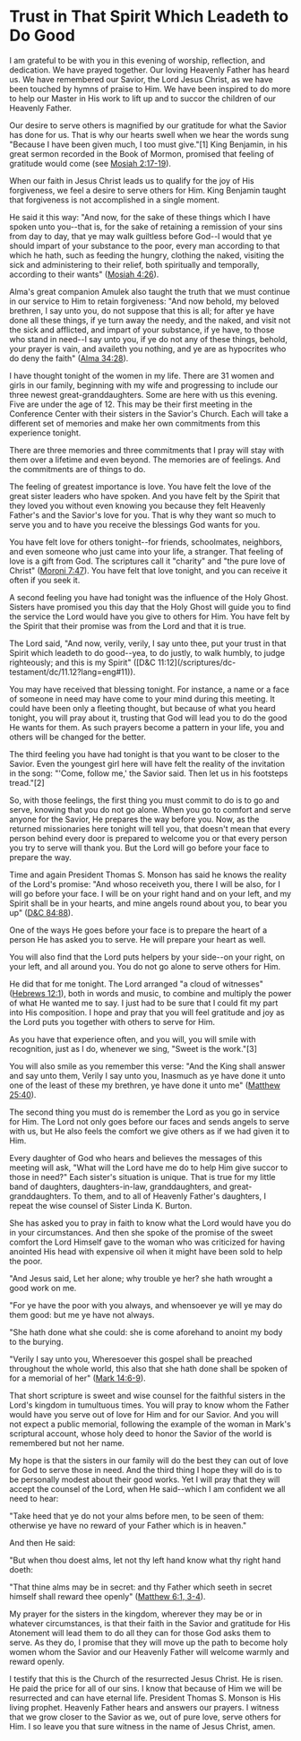 # Trust in That Spirit Which Leadeth to Do Good

I am grateful to be with you in this evening of worship, reflection, and
dedication. We have prayed together. Our loving Heavenly Father has heard us.
We have remembered our Savior, the Lord Jesus Christ, as we have been touched
by hymns of praise to Him. We have been inspired to do more to help our Master
in His work to lift up and to succor the children of our Heavenly Father.

Our desire to serve others is magnified by our gratitude for what the Savior
has done for us. That is why our hearts swell when we hear the words sung
"Because I have been given much, I too must give."[1] King Benjamin, in his
great sermon recorded in the Book of Mormon, promised that feeling of
gratitude would come (see [Mosiah
2:17-19](/scriptures/bofm/mosiah/2.17-19?lang=eng#16)).

When our faith in Jesus Christ leads us to qualify for the joy of His
forgiveness, we feel a desire to serve others for Him. King Benjamin taught
that forgiveness is not accomplished in a single moment.

He said it this way: "And now, for the sake of these things which I have
spoken unto you--that is, for the sake of retaining a remission of your sins
from day to day, that ye may walk guiltless before God--I would that ye should
impart of your substance to the poor, every man according to that which he
hath, such as feeding the hungry, clothing the naked, visiting the sick and
administering to their relief, both spiritually and temporally, according to
their wants" ([Mosiah 4:26](/scriptures/bofm/mosiah/4.26?lang=eng#25)).

Alma's great companion Amulek also taught the truth that we must continue in
our service to Him to retain forgiveness: "And now behold, my beloved
brethren, I say unto you, do not suppose that this is all; for after ye have
done all these things, if ye turn away the needy, and the naked, and visit not
the sick and afflicted, and impart of your substance, if ye have, to those who
stand in need--I say unto you, if ye do not any of these things, behold, your
prayer is vain, and availeth you nothing, and ye are as hypocrites who do deny
the faith" ([Alma 34:28](/scriptures/bofm/alma/34.28?lang=eng#27)).

I have thought tonight of the women in my life. There are 31 women and girls
in our family, beginning with my wife and progressing to include our three
newest great-granddaughters. Some are here with us this evening. Five are
under the age of 12. This may be their first meeting in the Conference Center
with their sisters in the Savior's Church. Each will take a different set of
memories and make her own commitments from this experience tonight.

There are three memories and three commitments that I pray will stay with them
over a lifetime and even beyond. The memories are of feelings. And the
commitments are of things to do.

The feeling of greatest importance is love. You have felt the love of the
great sister leaders who have spoken. And you have felt by the Spirit that
they loved you without even knowing you because they felt Heavenly Father's
and the Savior's love for you. That is why they want so much to serve you and
to have you receive the blessings God wants for you.

You have felt love for others tonight--for friends, schoolmates, neighbors,
and even someone who just came into your life, a stranger. That feeling of
love is a gift from God. The scriptures call it "charity" and "the pure love
of Christ" ([Moroni 7:47](/scriptures/bofm/moro/7.47?lang=eng#46)). You have
felt that love tonight, and you can receive it often if you seek it.

A second feeling you have had tonight was the influence of the Holy Ghost.
Sisters have promised you this day that the Holy Ghost will guide you to find
the service the Lord would have you give to others for Him. You have felt by
the Spirit that their promise was from the Lord and that it is true.

The Lord said, "And now, verily, verily, I say unto thee, put your trust in
that Spirit which leadeth to do good--yea, to do justly, to walk humbly, to
judge righteously; and this is my Spirit" ([D&amp;C 11:12](/scriptures/dc-
testament/dc/11.12?lang=eng#11)).

You may have received that blessing tonight. For instance, a name or a face of
someone in need may have come to your mind during this meeting. It could have
been only a fleeting thought, but because of what you heard tonight, you will
pray about it, trusting that God will lead you to do the good He wants for
them. As such prayers become a pattern in your life, you and others will be
changed for the better.

The third feeling you have had tonight is that you want to be closer to the
Savior. Even the youngest girl here will have felt the reality of the
invitation in the song: "'Come, follow me,' the Savior said. Then let us in
his footsteps tread."[2]

So, with those feelings, the first thing you must commit to do is to go and
serve, knowing that you do not go alone. When you go to comfort and serve
anyone for the Savior, He prepares the way before you. Now, as the returned
missionaries here tonight will tell you, that doesn't mean that every person
behind every door is prepared to welcome you or that every person you try to
serve will thank you. But the Lord will go before your face to prepare the
way.

Time and again President Thomas S. Monson has said he knows the reality of the
Lord's promise: "And whoso receiveth you, there I will be also, for I will go
before your face. I will be on your right hand and on your left, and my Spirit
shall be in your hearts, and mine angels round about you, to bear you up"
([D&amp;C 84:88](/scriptures/dc-testament/dc/84.88?lang=eng#87)).

One of the ways He goes before your face is to prepare the heart of a person
He has asked you to serve. He will prepare your heart as well.

You will also find that the Lord puts helpers by your side--on your right, on
your left, and all around you. You do not go alone to serve others for Him.

He did that for me tonight. The Lord arranged "a cloud of witnesses" ([Hebrews
12:1](/scriptures/nt/heb/12.1?lang=eng#0)), both in words and music, to
combine and multiply the power of what He wanted me to say. I just had to be
sure that I could fit my part into His composition. I hope and pray that you
will feel gratitude and joy as the Lord puts you together with others to serve
for Him.

As you have that experience often, and you will, you will smile with
recognition, just as I do, whenever we sing, "Sweet is the work."[3]

You will also smile as you remember this verse: "And the King shall answer and
say unto them, Verily I say unto you, Inasmuch as ye have done it unto one of
the least of these my brethren, ye have done it unto me" ([Matthew
25:40](/scriptures/nt/matt/25.40?lang=eng#39)).

The second thing you must do is remember the Lord as you go in service for
Him. The Lord not only goes before our faces and sends angels to serve with
us, but He also feels the comfort we give others as if we had given it to Him.

Every daughter of God who hears and believes the messages of this meeting will
ask, "What will the Lord have me do to help Him give succor to those in need?"
Each sister's situation is unique. That is true for my little band of
daughters, daughters-in-law, granddaughters, and great-granddaughters. To
them, and to all of Heavenly Father's daughters, I repeat the wise counsel of
Sister Linda K. Burton.

She has asked you to pray in faith to know what the Lord would have you do in
your circumstances. And then she spoke of the promise of the sweet comfort the
Lord Himself gave to the woman who was criticized for having anointed His head
with expensive oil when it might have been sold to help the poor.

"And Jesus said, Let her alone; why trouble ye her? she hath wrought a good
work on me.

"For ye have the poor with you always, and whensoever ye will ye may do them
good: but me ye have not always.

"She hath done what she could: she is come aforehand to anoint my body to the
burying.

"Verily I say unto you, Wheresoever this gospel shall be preached throughout
the whole world, this also that she hath done shall be spoken of for a
memorial of her" ([Mark 14:6-9](/scriptures/nt/mark/14.6-9?lang=eng#5)).

That short scripture is sweet and wise counsel for the faithful sisters in the
Lord's kingdom in tumultuous times. You will pray to know whom the Father
would have you serve out of love for Him and for our Savior. And you will not
expect a public memorial, following the example of the woman in Mark's
scriptural account, whose holy deed to honor the Savior of the world is
remembered but not her name.

My hope is that the sisters in our family will do the best they can out of
love for God to serve those in need. And the third thing I hope they will do
is to be personally modest about their good works. Yet I will pray that they
will accept the counsel of the Lord, when He said--which I am confident we all
need to hear:

"Take heed that ye do not your alms before men, to be seen of them: otherwise
ye have no reward of your Father which is in heaven."

And then He said:

"But when thou doest alms, let not thy left hand know what thy right hand
doeth:

"That thine alms may be in secret: and thy Father which seeth in secret
himself shall reward thee openly" ([Matthew 6:1,
3-4](/scriptures/nt/matt/6.1,3-4?lang=eng#0)).

My prayer for the sisters in the kingdom, wherever they may be or in whatever
circumstances, is that their faith in the Savior and gratitude for His
Atonement will lead them to do all they can for those God asks them to serve.
As they do, I promise that they will move up the path to become holy women
whom the Savior and our Heavenly Father will welcome warmly and reward openly.

I testify that this is the Church of the resurrected Jesus Christ. He is
risen. He paid the price for all of our sins. I know that because of Him we
will be resurrected and can have eternal life. President Thomas S. Monson is
His living prophet. Heavenly Father hears and answers our prayers. I witness
that we grow closer to the Savior as we, out of pure love, serve others for
Him. I so leave you that sure witness in the name of Jesus Christ, amen.

